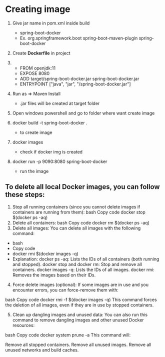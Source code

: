 # Creating image

1. Give jar name in pom.xml inside build
    - <finalName>spring-boot-docker</finalName>
    - Ex. 
        <build>
        <plugins>
            <plugin>
                    <groupId>org.springframework.boot</groupId>
                    <artifactId>spring-boot-maven-plugin</artifactId>
                </plugin>
            </plugins>
        <finalName>spring-boot-docker</finalName>
        </build>

2. Create **Dockerfile** in project
3. 
    - FROM openjdk:11
    - EXPOSE 8080
    - ADD target/spring-boot-docker.jar spring-boot-docker.jar 
    - ENTRYPOINT ["java", "jar", "/spring-boot-docker.jar"]
4. Run as => Maven Install
    - .jar files will be created at target folder
5. Open windows powershell and go to folder where want create image
6. docker build -t spring-boot-docker .
    - to create image 
7. docker images
    - check if docker img is created
8. docker run -p 9090:8080 spring-boot-docker
    - run the image

## To delete all local Docker images, you can follow these steps:

1. Stop all running containers (since you cannot delete images if containers are running from them):
bash
Copy code
docker stop $(docker ps -aq)
2. Delete all containers:
bash
Copy code
docker rm $(docker ps -aq)
3. Delete all images:
You can delete all images with the following command:

- bash
- Copy code
- docker rmi $(docker images -q)
- Explanation:
docker ps -aq: Lists the IDs of all containers (both running and stopped).
docker stop and docker rm: Stop and remove all containers.
docker images -q: Lists the IDs of all images.
docker rmi: Removes the images based on their IDs.
4. Force delete images (optional):
If some images are in use and you encounter errors, you can force-remove them with:

bash
Copy code
docker rmi -f $(docker images -q)
This command forces the deletion of all images, even if they are in use by stopped containers.

5. Clean up dangling images and unused data:
You can also run this command to remove dangling images and other unused Docker resources:

bash
Copy code
docker system prune -a
This command will:

Remove all stopped containers.
Remove all unused images.
Remove all unused networks and build caches.

